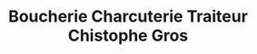 ---
title: "Boucherie Charcuterie Traiteur Chistophe Gros"
url: /lafrancaise/boucherie-charcuterie-traiteur-chistophe-gros/
shop: boucherie
---